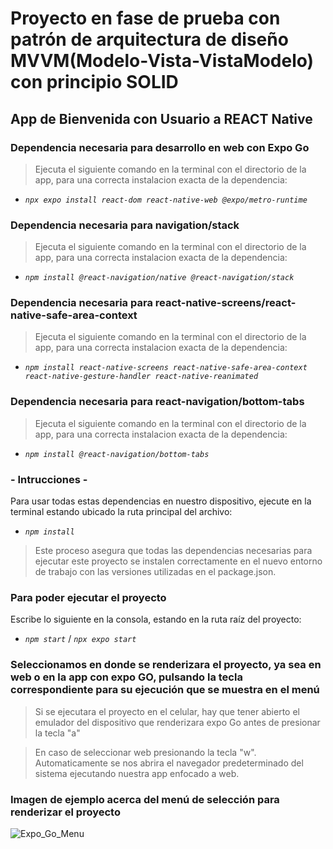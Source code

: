 # Proyecto en fase de prueba con patrón de arquitectura de diseño MVVM(Modelo-Vista-VistaModelo) con principio SOLID

## App de Bienvenida con Usuario a REACT Native

### Dependencia necesaria para desarrollo en web con Expo Go
> Ejecuta el siguiente comando en la terminal con el directorio de la app, para una correcta instalacion exacta de la dependencia:
- _`npx expo install react-dom react-native-web @expo/metro-runtime`_

### Dependencia necesaria para navigation/stack
> Ejecuta el siguiente comando en la terminal con el directorio de la app, para una correcta instalacion exacta de la dependencia:
- _`npm install @react-navigation/native @react-navigation/stack`_

### Dependencia necesaria para react-native-screens/react-native-safe-area-context
> Ejecuta el siguiente comando en la terminal con el directorio de la app, para una correcta instalacion exacta de la dependencia:
- _`npm install react-native-screens react-native-safe-area-context react-native-gesture-handler react-native-reanimated`_

### Dependencia necesaria para react-navigation/bottom-tabs
> Ejecuta el siguiente comando en la terminal con el directorio de la app, para una correcta instalacion exacta de la dependencia:
- _`npm install @react-navigation/bottom-tabs`_

###  - Intrucciones -
Para usar todas estas dependencias en nuestro dispositivo, ejecute en la terminal estando ubicado la ruta principal del archivo:
- _`npm install`_
> Este proceso asegura que todas las dependencias necesarias para ejecutar este proyecto se instalen correctamente en el nuevo entorno de trabajo con las versiones utilizadas en el package.json.

### Para poder ejecutar el proyecto
Escribe lo siguiente en la consola, estando en la ruta raíz del proyecto:
- _`npm start`_ / _`npx expo start`_

### Seleccionamos en donde se renderizara el proyecto, ya sea en web o en la app con expo GO, pulsando la tecla correspondiente para su ejecución que se muestra en el menú
> Si se ejecutara el proyecto en el celular, hay que tener abierto el emulador del dispositivo que renderizara expo Go antes de presionar la tecla "a"

> En caso de seleccionar web presionando la tecla "w". Automaticamente se nos abrira el navegador predeterminado del sistema ejecutando nuestra app enfocado a web.

### Imagen de ejemplo acerca del menú de selección para renderizar el proyecto
![Expo_Go_Menu](https://github.com/user-attachments/assets/31784924-1b08-4004-9498-149573e7b692)
